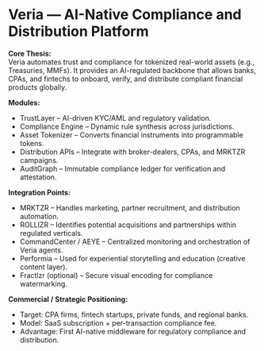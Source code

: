 # Veria — AI-Native Compliance and Distribution Platform

**Core Thesis:**  
Veria automates trust and compliance for tokenized real-world assets (e.g., Treasuries, MMFs). It provides an AI-regulated backbone that allows banks, CPAs, and fintechs to onboard, verify, and distribute compliant financial products globally.

**Modules:**  
- TrustLayer – AI-driven KYC/AML and regulatory validation.  
- Compliance Engine – Dynamic rule synthesis across jurisdictions.  
- Asset Tokenizer – Converts financial instruments into programmable tokens.  
- Distribution APIs – Integrate with broker-dealers, CPAs, and MRKTZR campaigns.  
- AuditGraph – Immutable compliance ledger for verification and attestation.  

**Integration Points:**  
- MRKTZR – Handles marketing, partner recruitment, and distribution automation.  
- ROLLIZR – Identifies potential acquisitions and partnerships within regulated verticals.  
- CommandCenter / AEYE – Centralized monitoring and orchestration of Veria agents.  
- Performia – Used for experiential storytelling and education (creative content layer).  
- Fractlzr (optional) – Secure visual encoding for compliance watermarking.  

**Commercial / Strategic Positioning:**  
- Target: CPA firms, fintech startups, private funds, and regional banks.  
- Model: SaaS subscription + per-transaction compliance fee.  
- Advantage: First AI-native middleware for regulatory compliance and distribution.

